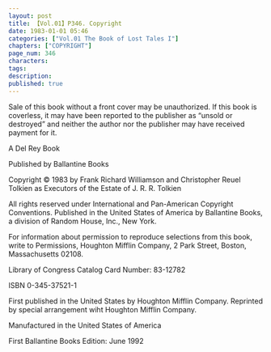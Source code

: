```yaml
---
layout: post
title: 【Vol.01】P346. Copyright
date: 1983-01-01 05:46
categories: ["Vol.01 The Book of Lost Tales I"]
chapters: ["COPYRIGHT"]
page_num: 346
characters: 
tags: 
description: 
published: true
---
```


Sale of this book without a front cover may be unauthorized. If this book is coverless, it may have been reported to the publisher as “unsold or destroyed” and neither the author nor the publisher may have received payment for it.

A Del Rey Book

Published by Ballantine Books

Copyright &copy; 1983 by Frank Richard Williamson and Christopher Reuel Tolkien as Executors of the Estate of J. R. R. Tolkien

All rights reserved under International and Pan-American Copyright Conventions. Published in the United States of America by Ballantine Books, a division of Random House, Inc., New York.

For information about permission to reproduce selections from this book, write to Permissions, Houghton Mifflin Company, 2 Park Street, Boston, Massachusetts 02108.

Library of Congress Catalog Card Number: 83-12782

ISBN 0-345-37521-1

First published in the United States by Houghton Mifflin Company. Reprinted by special arrangement wiht Houghton Mifflin Company.

Manufactured in the United States of America

First Ballantine Books Edition: June 1992

